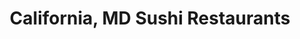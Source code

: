---
layout: city
title: California, MD Sushi Restaurants
permalink: /maryland/california/
stateAbbr: MD
stateName: Maryland
cityName: California
---
